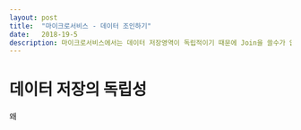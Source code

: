 ```yaml
---
layout: post
title:  "마이크로서비스 - 데이터 조인하기"
date:   2018-19-5
description: 마이크로서비스에서는 데이터 저장영역이 독립적이기 때문에 Join을 쓸수가 없습니다. 이를 해결하기 위한 방법이 두 가지 있습니다.
---
```

# 데이터 저장의 독립성
왜 
